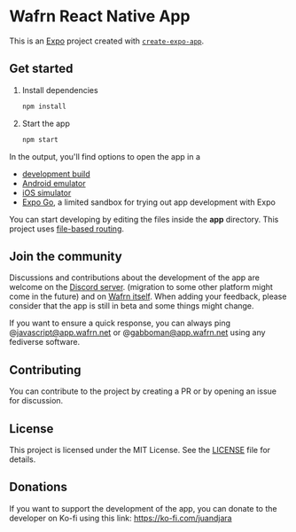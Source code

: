 # Wafrn React Native App

This is an [Expo](https://expo.dev) project created with [`create-expo-app`](https://www.npmjs.com/package/create-expo-app).

## Get started

1. Install dependencies

   ```bash
   npm install
   ```

2. Start the app

   ```bash
   npm start
   ```

In the output, you'll find options to open the app in a

- [development build](https://docs.expo.dev/develop/development-builds/introduction/)
- [Android emulator](https://docs.expo.dev/workflow/android-studio-emulator/)
- [iOS simulator](https://docs.expo.dev/workflow/ios-simulator/)
- [Expo Go](https://expo.dev/go), a limited sandbox for trying out app development with Expo

You can start developing by editing the files inside the **app** directory. This project uses [file-based routing](https://docs.expo.dev/router/introduction).

## Join the community

Discussions and contributions about the development of the app are welcome on the [Discord server](https://discord.gg/DTqGpk2AUV). (migration to some other platform might come in the future) and on [Wafrn itself](https://app.wafrn.net). When adding your feedback, please consider that the app is still in beta and some things might change.

If you want to ensure a quick response, you can always ping @javascript@app.wafrn.net or @gabboman@app.wafrn.net using any fediverse software.

## Contributing

You can contribute to the project by creating a PR or by opening an issue for discussion.

## License

This project is licensed under the MIT License. See the [LICENSE](LICENSE.md) file for details.

## Donations

If you want to support the development of the app, you can donate to the developer on Ko-fi using this link: https://ko-fi.com/juandjara
